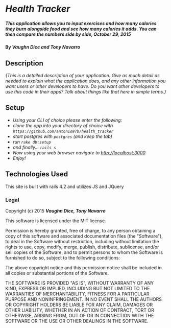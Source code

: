# _Health Tracker_

##### _This application allows you to input exercises and how many calories they burn alongside food and see how many calories it adds. You can then compare the numbers side by side, October 29, 2015_

#### By _**Vaughn Dice and Tony Navarro**_

## Description

_{This is a detailed description of your application. Give as much detail as needed to explain what the application does, and any other information you want users or other developers to have. Do you want other developers to use this code in their apps? Talk about things like that here in simple terms.}_

## Setup

* _Using your CLI of choice please enter the following:_
* _clone the app into your directory of choice with `https://github.com/antonio97b/health_tracker`_
* _start postgres with `postgres` (and keep the tab)_
* _run `rake db:setup`_
* _and finally... `rails s`_
* _Now using your web browser navigate to [http://localhost:3000](http://localhost:3000)_
* _Enjoy!_

## Technologies Used

This site is built with rails 4.2 and utilizes JS and JQuery

### Legal

Copyright (c) 2015 **_Vaughn Dice, Tony Navarro_**

This software is licensed under the MIT license.

Permission is hereby granted, free of charge, to any person obtaining a copy
of this software and associated documentation files (the "Software"), to deal
in the Software without restriction, including without limitation the rights
to use, copy, modify, merge, publish, distribute, sublicense, and/or sell
copies of the Software, and to permit persons to whom the Software is
furnished to do so, subject to the following conditions:

The above copyright notice and this permission notice shall be included in
all copies or substantial portions of the Software.

THE SOFTWARE IS PROVIDED "AS IS", WITHOUT WARRANTY OF ANY KIND, EXPRESS OR
IMPLIED, INCLUDING BUT NOT LIMITED TO THE WARRANTIES OF MERCHANTABILITY,
FITNESS FOR A PARTICULAR PURPOSE AND NONINFRINGEMENT. IN NO EVENT SHALL THE
AUTHORS OR COPYRIGHT HOLDERS BE LIABLE FOR ANY CLAIM, DAMAGES OR OTHER
LIABILITY, WHETHER IN AN ACTION OF CONTRACT, TORT OR OTHERWISE, ARISING FROM,
OUT OF OR IN CONNECTION WITH THE SOFTWARE OR THE USE OR OTHER DEALINGS IN
THE SOFTWARE.
